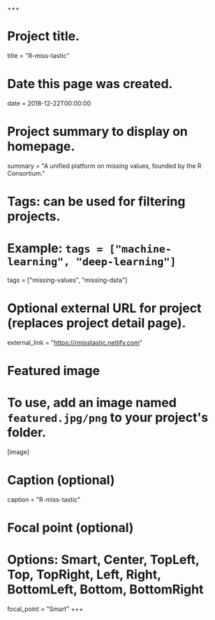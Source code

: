+++
# Project title.
title = "R-miss-tastic"

# Date this page was created.
date = 2018-12-22T00:00:00

# Project summary to display on homepage.
summary = "A unified platform on missing values, founded by the R Consortium."

# Tags: can be used for filtering projects.
# Example: `tags = ["machine-learning", "deep-learning"]`
tags = ["missing-values", "missing-data"]

# Optional external URL for project (replaces project detail page).
external_link = "https://rmisstastic.netlify.com"

# Featured image
# To use, add an image named `featured.jpg/png` to your project's folder. 
[image]
  # Caption (optional)
  caption = "R-miss-tastic"

  # Focal point (optional)
  # Options: Smart, Center, TopLeft, Top, TopRight, Left, Right, BottomLeft, Bottom, BottomRight
  focal_point = "Smart"
+++

